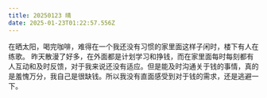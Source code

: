 ```yaml
---
title: 20250123 晴
date: 2025-01-23T01:22:57.556Z
---
```


在晒太阳，喝完咖啡，难得在一个我还没有习惯的家里面这样子闲时，楼下有人在练歌。
昨天散漫了好多，在外面都是计划学习和挣钱，而在家里面每时每刻都有人互动和及时反馈，对于我来说还没有适应。但是能及时沟通关于钱的事情，真的是羞愧万分，我自己是很缺钱。所以我没有直面感受到对于钱的需求，还是逃避一下。